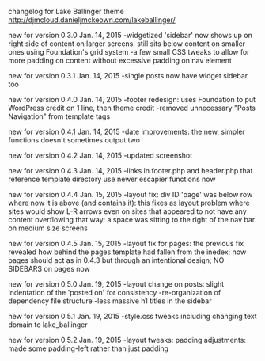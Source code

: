 changelog for Lake Ballinger theme http://djmcloud.danieljmckeown.com/lakeballinger/

new for version 0.3.0
Jan. 14, 2015
-widgetized 'sidebar' now shows up on right side of content on larger screens,
	still sits below content on smaller ones using Foundation's grid system
-a few small CSS tweaks to allow for more padding on content without excessive
	padding on nav element

new for version 0.3.1
Jan. 14, 2015
-single posts now have widget sidebar too

new for version 0.4.0
Jan. 14, 2015
-footer redesign: uses Foundation to put WordPress credit on 1 line, then theme credit
-removed unnecessary "Posts Navigation" from template tags

new for version 0.4.1
Jan. 14, 2015
-date improvements: the new, simpler functions doesn't sometimes output two

new for version 0.4.2
Jan. 14, 2015
-updated screenshot

new for version 0.4.3
Jan. 14, 2015
-links in footer.php and header.php that reference template directory use newer escapier functions now

new for version 0.4.4
Jan. 15, 2015
-layout fix: div ID 'page' was below row where now it is above (and contains it):
	this fixes as layout problem where sites would show L-R arrows even on sites
	that appeared to not have any content overflowing that way: a space was sitting
	to the right of the nav bar on medium size screens

new for version 0.4.5
Jan. 15, 2015
-layout fix for pages: the previous fix revealed how behind the pages template had fallen from the inedex;
	now pages should act as in 0.4.3 but through an intentional design;
	NO SIDEBARS on pages now

new for version 0.5.0
Jan. 19, 2015
-layout change on posts: slight indentation of the 'posted on' for consistency
-re-organization of dependency file structure
-less massive h1 titles in the sidebar

new for version 0.5.1
Jan. 19, 2015
-style.css tweaks including changing text domain to lake_ballinger

new for version 0.5.2
Jan. 19, 2015
-layout tweaks: padding adjustments: made some padding-left rather than just padding
